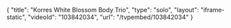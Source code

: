 {
    "title": "Korres White Blossom Body Trio",
    "type": "solo",
    "layout": "iframe-static",
    "videoId": "103842034",
    "url": "\/tvpembed\/103842034"
}